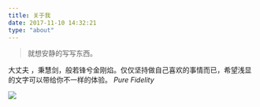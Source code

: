 ```yaml
---
title: 关于我
date: 2017-11-10 14:32:21
type: "about"
---
```


> 就想安静的写写东西。

大丈夫 ，秉慧剑，般若锋兮金刚焰。仅仅坚持做自己喜欢的事情而已，希望浅显的文字可以带给你不一样的体验。 *Pure Fidelity*

![](https://timgsa.baidu.com/timg?image&quality=80&size=b10000_10000&sec=1510303996&di=b07bef68efd76e8c50d266231fd9efe7&src=http%3A%2F%2Fww2.sinaimg.cn%2Fthumb300%2F6a432c9bgw1f9jqnyo3ebj20j60gtjt6.jpg)
